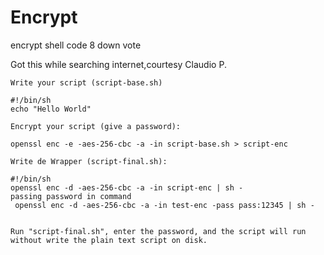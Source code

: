 # Encrypt
encrypt shell code
 8
down vote

Got this while searching internet,courtesy Claudio P.

    Write your script (script-base.sh)

    #!/bin/sh 
    echo "Hello World" 

    Encrypt your script (give a password):

    openssl enc -e -aes-256-cbc -a -in script-base.sh > script-enc 

    Write de Wrapper (script-final.sh):

    #!/bin/sh 
    openssl enc -d -aes-256-cbc -a -in script-enc | sh - 
    passing password in command
     openssl enc -d -aes-256-cbc -a -in test-enc -pass pass:12345 | sh -


    Run "script-final.sh", enter the password, and the script will run without write the plain text script on disk.


